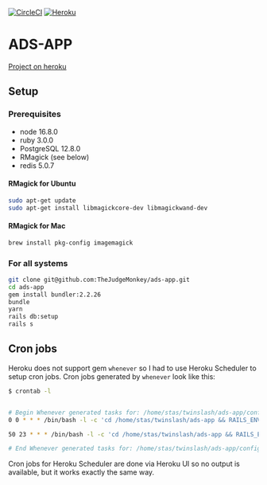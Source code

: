 [![CircleCI](https://circleci.com/gh/TheJudgeMonkey/ads-app/tree/main.svg?style=svg)](https://circleci.com/gh/TheJudgeMonkey/ads-app/tree/main) [![Heroku](https://pyheroku-badge.herokuapp.com/?app=calm-island-92931&style=<STYLE>)](https://calm-island-92931.herokuapp.com/)

# ADS-APP

[Project on heroku](https://calm-island-92931.herokuapp.com/)

## Setup 

### Prerequisites
- node 16.8.0
- ruby 3.0.0
- PostgreSQL 12.8.0
- RMagick (see below)
- redis 5.0.7

#### RMagick for Ubuntu
```bash
sudo apt-get update
sudo apt-get install libmagickcore-dev libmagickwand-dev
```

#### RMagick for Mac
```bash
brew install pkg-config imagemagick
```

### For all systems

```bash
git clone git@github.com:TheJudgeMonkey/ads-app.git
cd ads-app
gem install bundler:2.2.26
bundle
yarn
rails db:setup
rails s
```

## Cron jobs

Heroku does not support gem `whenever` so I had to use Heroku Scheduler to setup cron jobs.
Cron jobs generated by `whenever` look like this:

```bash
$ crontab -l


# Begin Whenever generated tasks for: /home/stas/twinslash/ads-app/config/schedule.rb at: 2021-09-05 01:16:26 +0300
0 0 * * * /bin/bash -l -c 'cd /home/stas/twinslash/ads-app && RAILS_ENV=production bundle exec rake publish_advertisements --silent'

50 23 * * * /bin/bash -l -c 'cd /home/stas/twinslash/ads-app && RAILS_ENV=production bundle exec rake archive_advertisements --silent'

# End Whenever generated tasks for: /home/stas/twinslash/ads-app/config/schedule.rb at: 2021-09-05 01:16:26 +0300
```

Cron jobs for Heroku Scheduler are done via Heroku UI so no output is available, but it works exactly the same way.
